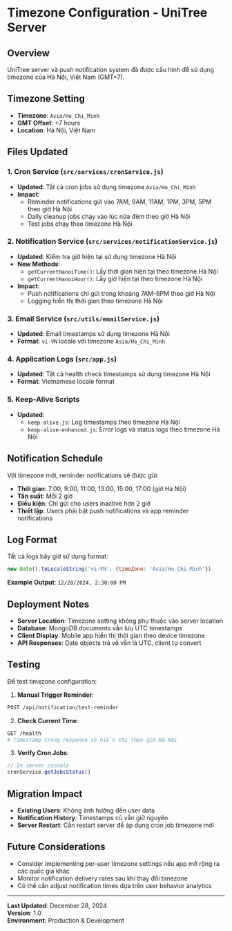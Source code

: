 # Timezone Configuration - UniTree Server

## Overview
UniTree server và push notification system đã được cấu hình để sử dụng timezone của Hà Nội, Việt Nam (GMT+7).

## Timezone Setting
- **Timezone**: `Asia/Ho_Chi_Minh`
- **GMT Offset**: +7 hours
- **Location**: Hà Nội, Việt Nam

## Files Updated

### 1. Cron Service (`src/services/cronService.js`)
- **Updated**: Tất cả cron jobs sử dụng timezone `Asia/Ho_Chi_Minh`
- **Impact**: 
  - Reminder notifications gửi vào 7AM, 9AM, 11AM, 1PM, 3PM, 5PM theo giờ Hà Nội
  - Daily cleanup jobs chạy vào lúc nửa đêm theo giờ Hà Nội
  - Test jobs chạy theo timezone Hà Nội

### 2. Notification Service (`src/services/notificationService.js`)
- **Updated**: Kiểm tra giờ hiện tại sử dụng timezone Hà Nội
- **New Methods**:
  - `getCurrentHanoiTime()`: Lấy thời gian hiện tại theo timezone Hà Nội
  - `getCurrentHanoiHour()`: Lấy giờ hiện tại theo timezone Hà Nội
- **Impact**: 
  - Push notifications chỉ gửi trong khoảng 7AM-6PM theo giờ Hà Nội
  - Logging hiển thị thời gian theo timezone Hà Nội

### 3. Email Service (`src/utils/emailService.js`)
- **Updated**: Email timestamps sử dụng timezone Hà Nội
- **Format**: `vi-VN` locale với timezone `Asia/Ho_Chi_Minh`

### 4. Application Logs (`src/app.js`)
- **Updated**: Tất cả health check timestamps sử dụng timezone Hà Nội
- **Format**: Vietnamese locale format

### 5. Keep-Alive Scripts
- **Updated**: 
  - `keep-alive.js`: Log timestamps theo timezone Hà Nội
  - `keep-alive-enhanced.js`: Error logs và status logs theo timezone Hà Nội

## Notification Schedule
Với timezone mới, reminder notifications sẽ được gửi:
- **Thời gian**: 7:00, 9:00, 11:00, 13:00, 15:00, 17:00 (giờ Hà Nội)
- **Tần suất**: Mỗi 2 giờ
- **Điều kiện**: Chỉ gửi cho users inactive hơn 2 giờ
- **Thiết lập**: Users phải bật push notifications và app reminder notifications

## Log Format
Tất cả logs bây giờ sử dụng format:
```javascript
new Date().toLocaleString('vi-VN', {timeZone: 'Asia/Ho_Chi_Minh'})
```

**Example Output**: `12/28/2024, 2:30:00 PM`

## Deployment Notes
- **Server Location**: Timezone setting không phụ thuộc vào server location
- **Database**: MongoDB documents vẫn lưu UTC timestamps
- **Client Display**: Mobile app hiển thị thời gian theo device timezone
- **API Responses**: Date objects trả về vẫn là UTC, client tự convert

## Testing
Để test timezone configuration:

1. **Manual Trigger Reminder**:
```bash
POST /api/notification/test-reminder
```

2. **Check Current Time**:
```bash
GET /health
# Timestamp trong response sẽ hiển thị theo giờ Hà Nội
```

3. **Verify Cron Jobs**:
```javascript
// In server console
cronService.getJobsStatus()
```

## Migration Impact
- **Existing Users**: Không ảnh hưởng đến user data
- **Notification History**: Timestamps cũ vẫn giữ nguyên
- **Server Restart**: Cần restart server để áp dụng cron job timezone mới

## Future Considerations
- Consider implementing per-user timezone settings nếu app mở rộng ra các quốc gia khác
- Monitor notification delivery rates sau khi thay đổi timezone
- Có thể cần adjust notification times dựa trên user behavior analytics

---
**Last Updated**: December 28, 2024  
**Version**: 1.0  
**Environment**: Production & Development 